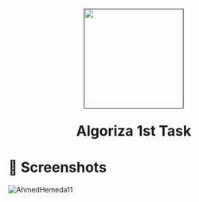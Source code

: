 <h1 align="center">
  <br>
  <a href=""><img src="https://user-images.githubusercontent.com/101954795/182439736-65602ab2-d9d4-480b-bd85-d5618b4a4145.png" width="200" hspace="4"></a>

  <br>
  
  Algoriza 1st Task
  
</h1>

# 📱 Screenshots #

![AhmedHemeda11](https://user-images.githubusercontent.com/101954795/177362586-6be0a39a-e1ed-415b-a6c7-57c515985315.jpg)
